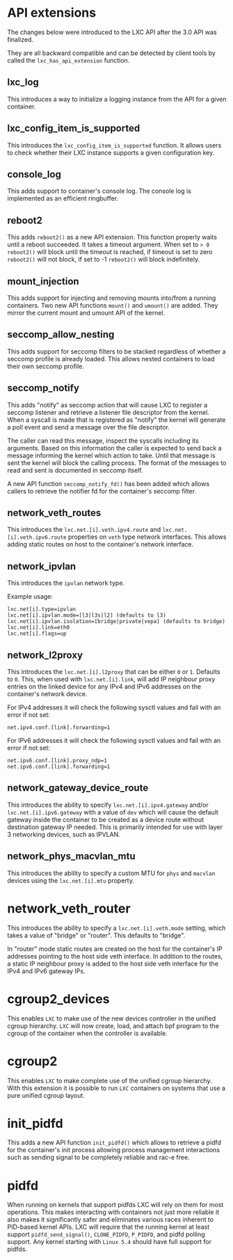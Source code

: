 # API extensions

The changes below were introduced to the LXC API after the 3.0 API was finalized.

They are all backward compatible and can be detected by client tools by
called the `lxc_has_api_extension` function.

## lxc\_log

This introduces a way to initialize a logging instance from the API for a given
container.

## lxc\_config\_item\_is\_supported

This introduces the `lxc_config_item_is_supported` function. It allows users to
check whether their LXC instance supports a given configuration key.

## console\_log

This adds support to container's console log. The console log is implemented as
an efficient ringbuffer.

## reboot2

This adds `reboot2()` as a new API extension. This function properly waits
until a reboot succeeded. It takes a timeout argument. When set to `> 0`
`reboot2()` will block until the timeout is reached, if timeout is set to zero
`reboot2()` will not block, if set to -1 `reboot2()` will block indefinitely.

## mount\_injection

This adds support for injecting and removing mounts into/from a running
containers. Two new API functions `mount()` and `umount()` are added. They
mirror the current mount and umount API of the kernel.

## seccomp\_allow\_nesting

This adds support for seccomp filters to be stacked regardless of whether a seccomp profile is
already loaded. This allows nested containers to load their own seccomp profile.

## seccomp\_notify

This adds "notify" as seccomp action that will cause LXC to register a seccomp listener and retrieve
a listener file descriptor from the kernel. When a syscall is made that is registered as "notify"
the kernel will generate a poll event and send a message over the file descriptor.

The caller can read this message, inspect the syscalls including its arguments. Based on this information the caller is expected to send back a message informing the kernel which action to take. Until that message is sent the kernel will block the calling process. The format of the messages to read and sent is documented in seccomp itself.

A new API function `seccomp_notify_fd()` has been added which allows callers to retrieve the notifier fd for the container's seccomp filter.

## network\_veth\_routes

This introduces the `lxc.net.[i].veth.ipv4.route` and `lxc.net.[i].veth.ipv6.route` properties
on `veth` type network interfaces. This allows adding static routes on host to the container's
network interface.

## network\_ipvlan

This introduces the `ipvlan` network type.

Example usage:

```
lxc.net[i].type=ipvlan
lxc.net[i].ipvlan.mode=[l3|l3s|l2] (defaults to l3)
lxc.net[i].ipvlan.isolation=[bridge|private|vepa] (defaults to bridge)
lxc.net[i].link=eth0
lxc.net[i].flags=up
```

## network\_l2proxy

This introduces the `lxc.net.[i].l2proxy` that can be either `0` or `1`. Defaults to `0`.
This, when used with `lxc.net.[i].link`, will add IP neighbour proxy entries on the linked device
for any IPv4 and IPv6 addresses on the container's network device.

For IPv4 addresses it will check the following sysctl values and fail with an error if not set:

```
net.ipv4.conf.[link].forwarding=1
```

For IPv6 addresses it will check the following sysctl values and fail with an error if not set:

```
net.ipv6.conf.[link].proxy_ndp=1
net.ipv6.conf.[link].forwarding=1
```

## network\_gateway\_device\_route

This introduces the ability to specify `lxc.net.[i].ipv4.gateway` and/or
`lxc.net.[i].ipv6.gateway` with a value of `dev` which will cause the default gateway
inside the container to be created as a device route without destination gateway IP needed.
This is primarily intended for use with layer 3 networking devices, such as IPVLAN.

## network\_phys\_macvlan\_mtu

This introduces the ability to specify a custom MTU for `phys` and `macvlan` devices using the
`lxc.net.[i].mtu` property.

# network\_veth\_router

This introduces the ability to specify a `lxc.net.[i].veth.mode` setting, which takes a value of
"bridge" or "router". This defaults to "bridge".

In "router" mode static routes are created on the host for the container's IP addresses pointing to
the host side veth interface. In addition to the routes, a static IP neighbour proxy is added to
the host side veth interface for the IPv4 and IPv6 gateway IPs.


# cgroup2\_devices

This enables `LXC` to make use of the new devices controller in the unified
cgroup hierarchy. `LXC` will now create, load, and attach bpf program to the
cgroup of the container when the controller is available.

# cgroup2

This enables `LXC` to make complete use of the unified cgroup hierarchy. With
this extension it is possible to run `LXC` containers on systems that use
a pure unified cgroup layout.

# init\_pidfd

This adds a new API function `init_pidfd()` which allows to retrieve a pidfd for the container's init process allowing process management interactions such as sending signal to be completely reliable and rac-e free.

# pidfd

When running on kernels that support pidfds LXC will rely on them for most operations. This makes interacting with containers not just more reliable it also makes it significantly safer and eliminates various races inherent to PID-based kernel APIs. LXC will require that the running kernel at least support `pidfd_send_signal()`, `CLONE_PIDFD`, `P_PIDFD`, and pidfd polling support. Any kernel starting with `Linux 5.4` should have full support for pidfds.
